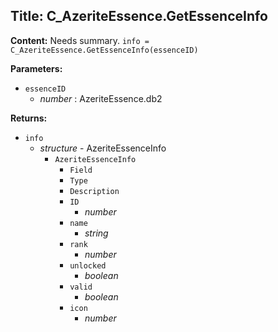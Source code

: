 ## Title: C_AzeriteEssence.GetEssenceInfo

**Content:**
Needs summary.
`info = C_AzeriteEssence.GetEssenceInfo(essenceID)`

**Parameters:**
- `essenceID`
  - *number* : AzeriteEssence.db2

**Returns:**
- `info`
  - *structure* - AzeriteEssenceInfo
    - `AzeriteEssenceInfo`
      - `Field`
      - `Type`
      - `Description`
      - `ID`
        - *number*
      - `name`
        - *string*
      - `rank`
        - *number*
      - `unlocked`
        - *boolean*
      - `valid`
        - *boolean*
      - `icon`
        - *number*